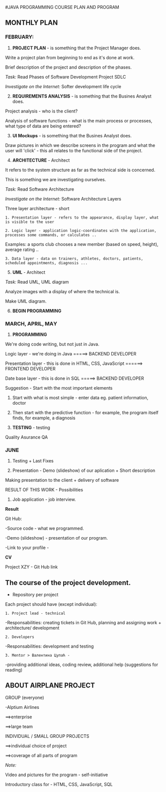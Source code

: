 ﻿#JAVA PROGRAMMING COURSE PLAN AND PROGRAM 

## MONTHLY PLAN

### FEBRUARY: 


1. **PROJECT PLAN** - is something that the Project Manager does.

Write a project plan from beginning to end as it's done at work.

Brief description of the project and description of the phases.

*Task:* Read Phases of Software Development Project SDLC

*Investigate on the Internet:* Softer development life cycle 

2. **REQUIREMENTS ANALYSIS** - is something that the Busines Analyst does. 

Project analysis - who is the client?

Analysis of software functions - what is the main process or processes, what type of data are being entered?

3. **UI Mockups** - is something that the Busines Analyst does.

Draw pictures in which we describe screens in the program and what the user will 'click' - this all relates to the functional side of the project.

4. **ARCHITECTURE** - Architect

It refers to the system structure as far as the technical side is concerned.

This is something we are investigating ourselves.

*Task:* Read Software Architecture

*Investigate on the Internet:* Software Architecture Layers

Three layer architecture - short

	1. Presentation layer - refers to the appearance, display layer, what is visible to the user
	
	2. Logic layer - application logic-coordinates with the application, processes some commands, or calculates ..
	
Examples: a sports club chooses a new member (based on speed, height), average rating ..
	
	3. Data layer - data on trainers, athletes, doctors, patients, scheduled appointments, diagnosis ...
	

5. **UML** - Architect

*Task:* Read UML, UML diagram

Analyze images with a display of where the technical is.

Make UML diagram.

6. **BEGIN PROGRAMMING** 


### МАRCH, АPRIL, МАY 


1. **PROGRAMMING** 

We're doing code writing, but not just in Java. 

Logic layer - we're doing in Java =====> BACKEND DEVELOPER

Presentation layer - this is done in HTML, CSS, JavaScript ======> FRONTEND DEVELOPER

Date base layer - this is done in SQL =====> BACKEND DEVELOPER

Suggestion - Start with the most important elements

1. Start with what is most simple - enter data eg. patient information, doctor

2. Then start with the predictive function - for example, the program itself finds, for example, a diagnosis

2. **TESTING** - testing

 Quality Asurance QA


### JUNE 


1. Testing + Last Fixes

2. Presentation - Demo (slideshow) of our aplication + Short description

Making presentation to the client + delivery of software



RESULT OF THIS WORK - Possibilities


1. Job application - job interview.

**Result** 

Git Hub:

-Source code - what we programmed.

-Demo (slideshow) -  presentation of our program.

-Link to your profile - 


**CV**

Project XZY -  Git Hub link


## The course of the project development. 

 - Repository per project
 
Each project should have (except individual): 
 
	1. Project lead - technical

-Responsabilities: creating tickets in Git Hub, planning and assigning work + architecture/ development	
	
	2. Developers

-Responsabilities: development and testing
	
	3. Mentor > Валентина Цупаћ -

-providing additional ideas, coding review, additional help (suggestions for reading)


## ABOUT AIRPLANE PROJECT

GROUP (everyone)

-Alptium Airlines


==>enterprise

==>large team

INDIVIDUAL / SMALL GROUP PROJECTS


==>individual choice of project

==>coverage of all parts of program

*Note:*


Video and pictures for the program - self-initiative

Introductory class for - HTML, CSS, JavaScript, SQL 

